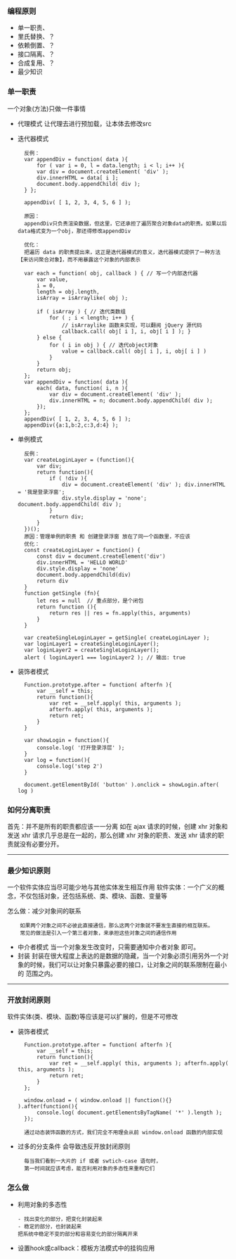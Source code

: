 ### 编程原则
- 单一职责、
- 里氏替换、？
- 依赖倒置、？
- 接口隔离、？
- 合成复用、？
- 最少知识

### 单一职责
一个对象(方法)只做一件事情
- 代理模式
让代理去进行预加载，让本体去修改src
- 迭代器模式

        反例：
        var appendDiv = function( data ){
            for ( var i = 0, l = data.length; i < l; i++ ){
            var div = document.createElement( 'div' );
            div.innerHTML = data[ i ];
            document.body.appendChild( div );
        } };

        appendDiv( [ 1, 2, 3, 4, 5, 6 ] );

        原因：
        appendDiv只负责渲染数据，但这里，它还承担了遍历聚合对象data的职责。如果以后data格式变为一个obj，那还得修改appendDiv

        优化：
        把遍历 data 的职责提出来，这正是迭代器模式的意义，迭代器模式提供了一种方法【来访问聚合对象】，而不用暴露这个对象的内部表示

        var each = function( obj, callback ) { // 写一个内部迭代器
            var value,
            i = 0,
            length = obj.length,
            isArray = isArraylike( obj );

            if ( isArray ) { // 迭代类数组
                for ( ; i < length; i++ ) {
                    // isArraylike 函数未实现，可以翻阅 jQuery 源代码
                    callback.call( obj[ i ], i, obj[ i ] ); }
            } else {
                for ( i in obj ) { // 迭代object对象
                    value = callback.call( obj[ i ], i, obj[ i ] )
                }
            }
            return obj;
        };
        var appendDiv = function( data ){
            each( data, function( i, n ){
                var div = document.createElement( 'div' );
                div.innerHTML = n; document.body.appendChild( div );
            });
        };
        appendDiv( [ 1, 2, 3, 4, 5, 6 ] );
        appendDiv({a:1,b:2,c:3,d:4} );
- 单例模式

        反例：
        var createLoginLayer = (function(){
            var div;
            return function(){
                if ( !div ){
                    div = document.createElement( 'div' ); div.innerHTML = '我是登录浮窗';
                    div.style.display = 'none'; document.body.appendChild( div );
                }
                return div;
            }
        })();
        原因：管理单例的职责 和 创建登录浮窗 放在了同一个函数里，不应该
        优化：
        const createLoginLayer = function() {
            const div = document.createElement('div')
            div.innerHTML = 'HELLO WORLD'
            div.style.display = 'none'
            document.body.appendChild(div)
            return div
        }
        function getSingle (fn){
            let res = null  // 重点部分，是个闭包
            return function (){
                return res || res = fn.apply(this, arguments)
            }
        }

        var createSingleLoginLayer = getSingle( createLoginLayer );
        var loginLayer1 = createSingleLoginLayer();
        var loginLayer2 = createSingleLoginLayer();
        alert ( loginLayer1 === loginLayer2 ); // 输出: true
- 装饰者模式

        Function.prototype.after = function( afterfn ){
            var __self = this;
            return function(){
                var ret = __self.apply( this, arguments );
                afterfn.apply( this, arguments );
                return ret;
            }
        }

        var showLogin = function(){ 
            console.log( '打开登录浮层' );
        }
        var log = function(){
            console.log('step 2')
        }

        document.getElementById( 'button' ).onclick = showLogin.after( log )
### 如何分离职责
首先：并不是所有的职责都应该一一分离
如在 ajax 请求的时候，创建 xhr 对象和发送 xhr 请求几乎总是在一起的，那么创建 xhr 对象的职责、发送 xhr 请求的职责就没有必要分开。

---
### 最少知识原则
一个软件实体应当尽可能少地与其他实体发生相互作用
软件实体：一个广义的概念，不仅包括对象，还包括系统、类、模块、函数、变量等

怎么做：减少对象间的联系

        如果两个对象之间不必彼此直接通信，那么这两个对象就不要发生直接的相互联系。
        常见的做法是引入一个第三者对象，来承担这些对象之间的通信作用
- 中介者模式
  当一个对象发生改变时，只需要通知中介者对象 即可。
- 封装
  封装在很大程度上表达的是数据的隐藏，当一个对象必须引用另外一个对象的时候，我们可以让对象只暴露必要的接口，让对象之间的联系限制在最小的 范围之内。
---

### 开放封闭原则
软件实体(类、模块、函数)等应该是可以扩展的，但是不可修改
- 装饰者模式

        Function.prototype.after = function( afterfn ){ 
            var __self = this;
            return function(){
                var ret = __self.apply( this, arguments ); afterfn.apply( this, arguments );
                return ret;
            }
        };

        window.onload = ( window.onload || function(){} ).after(function(){
            console.log( document.getElementsByTagName( '*' ).length );
        });

        通过动态装饰函数的方式，我们完全不用理会从前 window.onload 函数的内部实现
- 过多的分支条件 会导致违反开放封闭原则

        每当我们看到一大片的 if 或者 swtich-case 语句时，
        第一时间就应该考虑，能否利用对象的多态性来重构它们
### 怎么做
- 利用对象的多态性
  
      - 找出变化的部分，把变化封装起来
      - 稳定的部分，也封装起来
      把系统中稳定不变的部分和容易变化的部分隔离开来
- 设置hook或callback：模板方法模式中的挂钩应用
